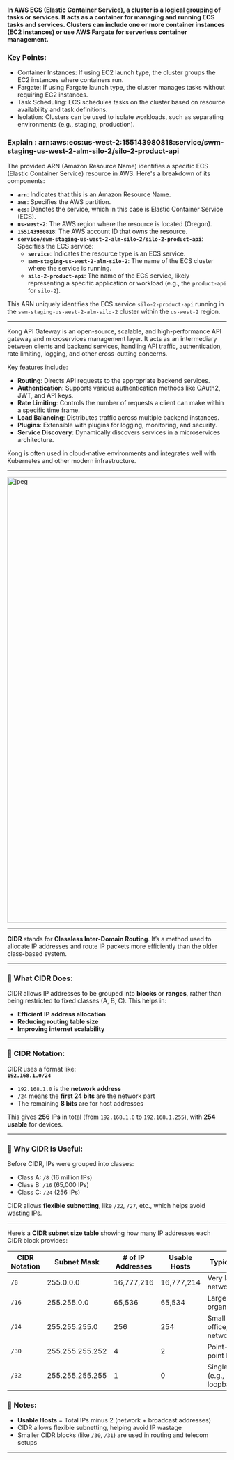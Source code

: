 #### In AWS ECS (Elastic Container Service), a cluster is a logical grouping of tasks or services. It acts as a container for managing and running ECS tasks and services. Clusters can include one or more container instances (EC2 instances) or use AWS Fargate for serverless container management.
### Key Points:
- Container Instances: If using EC2 launch type, the cluster groups the EC2 instances where containers run.
- Fargate: If using Fargate launch type, the cluster manages tasks without requiring EC2 instances.
- Task Scheduling: ECS schedules tasks on the cluster based on resource availability and task definitions.
- Isolation: Clusters can be used to isolate workloads, such as separating environments (e.g., staging, production).

### Explain : arn:aws:ecs:us-west-2:155143980818:service/swm-staging-us-west-2-alm-silo-2/silo-2-product-api
The provided ARN (Amazon Resource Name) identifies a specific ECS (Elastic Container Service) resource in AWS. Here's a breakdown of its components:

- **`arn`**: Indicates that this is an Amazon Resource Name.
- **`aws`**: Specifies the AWS partition.
- **`ecs`**: Denotes the service, which in this case is Elastic Container Service (ECS).
- **`us-west-2`**: The AWS region where the resource is located (Oregon).
- **`155143980818`**: The AWS account ID that owns the resource.
- **`service/swm-staging-us-west-2-alm-silo-2/silo-2-product-api`**: Specifies the ECS service:
  - **`service`**: Indicates the resource type is an ECS service.
  - **`swm-staging-us-west-2-alm-silo-2`**: The name of the ECS cluster where the service is running.
  - **`silo-2-product-api`**: The name of the ECS service, likely representing a specific application or workload (e.g., the `product-api` for `silo-2`).

This ARN uniquely identifies the ECS service `silo-2-product-api` running in the `swm-staging-us-west-2-alm-silo-2` cluster within the `us-west-2` region.

---

Kong API Gateway is an open-source, scalable, and high-performance API gateway and microservices management layer. It acts as an intermediary between clients and backend services, handling API traffic, authentication, rate limiting, logging, and other cross-cutting concerns. 

Key features include:
- **Routing**: Directs API requests to the appropriate backend services.
- **Authentication**: Supports various authentication methods like OAuth2, JWT, and API keys.
- **Rate Limiting**: Controls the number of requests a client can make within a specific time frame.
- **Load Balancing**: Distributes traffic across multiple backend instances.
- **Plugins**: Extensible with plugins for logging, monitoring, and security.
- **Service Discovery**: Dynamically discovers services in a microservices architecture.

Kong is often used in cloud-native environments and integrates well with Kubernetes and other modern infrastructure.

---

<img width="1536" height="1024" alt="jpeg" src="https://github.com/user-attachments/assets/ba3eb2a0-8a89-49de-a595-b77238c13cac" />

---

**CIDR** stands for **Classless Inter-Domain Routing**. It’s a method used to allocate IP addresses and route IP packets more efficiently than the older class-based system.

---

### 📘 What CIDR Does:
CIDR allows IP addresses to be grouped into **blocks** or **ranges**, rather than being restricted to fixed classes (A, B, C). This helps in:

- **Efficient IP address allocation**
- **Reducing routing table size**
- **Improving internet scalability**

---

### 🧮 CIDR Notation:
CIDR uses a format like:  
**`192.168.1.0/24`**

- `192.168.1.0` is the **network address**
- `/24` means the **first 24 bits** are the network part
- The remaining **8 bits** are for host addresses

This gives **256 IPs** in total (from `192.168.1.0` to `192.168.1.255`), with **254 usable** for devices.

---

### 🧠 Why CIDR Is Useful:
Before CIDR, IPs were grouped into classes:
- Class A: `/8` (16 million IPs)
- Class B: `/16` (65,000 IPs)
- Class C: `/24` (256 IPs)

CIDR allows **flexible subnetting**, like `/22`, `/27`, etc., which helps avoid wasting IPs.

---

Here’s a **CIDR subnet size table** showing how many IP addresses each CIDR block provides:

| **CIDR Notation** | **Subnet Mask**     | **# of IP Addresses** | **Usable Hosts** | **Typical Use**              |
|-------------------|---------------------|------------------------|------------------|------------------------------|
| `/8`              | 255.0.0.0           | 16,777,216             | 16,777,214       | Very large networks          |
| `/16`             | 255.255.0.0         | 65,536                 | 65,534           | Large organizations          |
| `/24`             | 255.255.255.0       | 256                    | 254              | Small office/home networks   |
| `/30`             | 255.255.255.252     | 4                      | 2                | Point-to-point links         |
| `/32`             | 255.255.255.255     | 1                      | 0                | Single host (e.g., loopback) |

### 🧠 Notes:
- **Usable Hosts** = Total IPs minus 2 (network + broadcast addresses)
- CIDR allows flexible subnetting, helping avoid IP wastage
- Smaller CIDR blocks (like `/30`, `/31`) are used in routing and telecom setups

---
